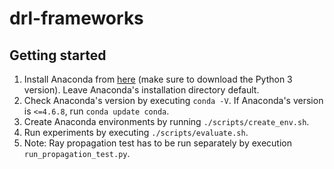 # drl-frameworks

## Getting started
1. Install Anaconda from [here][miniconda] (make sure to download the Python 3 version). Leave Anaconda's installation directory default.
2. Check Anaconda's version by executing `conda -V`. If Anaconda's version is `<=4.6.8`, run `conda update conda`.
3. Create Anaconda environments by running `./scripts/create_env.sh`.
4. Run experiments by executing `./scripts/evaluate.sh`.
5. Note: Ray propagation test has to be run separately by execution `run_propagation_test.py`.

[miniconda]: https://docs.conda.io/en/latest/miniconda.html